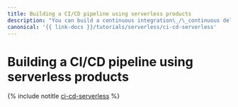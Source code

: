 ```yaml
---
title: Building a CI/CD pipeline using serverless products
description: "You can build a continuous integration\_/\_continuous delivery (CI/CD) pipeline using serverless products."
canonical: '{{ link-docs }}/tutorials/serverless/ci-cd-serverless'
---
```


# Building a CI/CD pipeline using serverless products

{% include notitle [ci-cd-serverless](../../_tutorials/serverless/ci-cd-serverless.md) %}